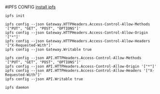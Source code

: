 #IPFS CONFIG
    [install ipfs](https://ipfs.io/docs/install/) 

    ipfs init

    ipfs config --json Gateway.HTTPHeaders.Access-Control-Allow-Methods '["PUT", "GET", "POST", "OPTIONS"]'
    ipfs config --json Gateway.HTTPHeaders.Access-Control-Allow-Origin '["*"]'
    ipfs config --json Gateway.HTTPHeaders.Access-Control-Allow-Headers '["X-Requested-With"]'
    ipfs config --json Gateway.Writable true

    ipfs config --json API.HTTPHeaders.Access-Control-Allow-Methods '["PUT", "GET", "POST", "OPTIONS"]'
    ipfs config --json API.HTTPHeaders.Access-Control-Allow-Origin '["*"]'
    ipfs config --json API.HTTPHeaders.Access-Control-Allow-Headers '["X-Requested-With"]'
    ipfs config --json API.Writable true

    ipfs daemon
